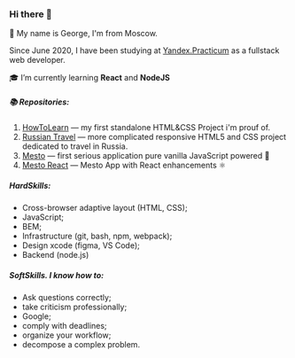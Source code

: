 ### Hi there 👋

🍞 My name is George, I'm from Moscow. 

Since June 2020, I have been studying at [Yandex.Practicum](https://praktikum.yandex.ru/) as a fullstack web developer.

🎓 I’m currently learning **React** and **NodeJS**

##### 📚 Repositories:
1.  [HowToLearn](https://github.com/GeoGeorgeous/how-to-learn) — my first standalone HTML&CSS Project i'm prouf of.
2.  [Russian Travel](https://github.com/GeoGeorgeous/russian-travel) — more complicated responsive HTML5 and CSS project dedicated to travel in Russia.
3.  [Mesto](https://github.com/GeoGeorgeous/mesto) — first serious application  pure vanilla JavaScript powered 💫
4.  [Mesto React](https://github.com/GeoGeorgeous/mesto-react) — Mesto App with React enhancements ⚛

##### HardSkills:
- Cross-browser adaptive layout (HTML, CSS);
- JavaScript;
- BEM;
- Infrastructure (git, bash, npm, webpack);
- Design xcode (figma, VS Code);
- Backend (node.js)

##### SoftSkills. I know how to:
- Ask questions correctly;
- take criticism professionally;
- Google;
- comply with deadlines;
- organize your workflow;
- decompose a complex problem.
